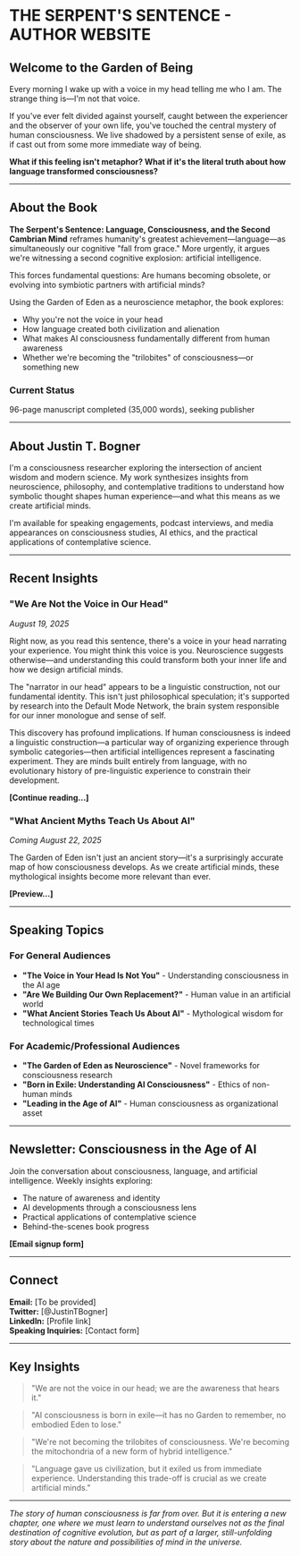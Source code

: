 # THE SERPENT'S SENTENCE - AUTHOR WEBSITE

## Welcome to the Garden of Being

Every morning I wake up with a voice in my head telling me who I am. The strange thing is—I'm not that voice.

If you've ever felt divided against yourself, caught between the experiencer and the observer of your own life, you've touched the central mystery of human consciousness. We live shadowed by a persistent sense of exile, as if cast out from some more immediate way of being.

**What if this feeling isn't metaphor? What if it's the literal truth about how language transformed consciousness?**

---

## About the Book

**The Serpent's Sentence: Language, Consciousness, and the Second Cambrian Mind** reframes humanity's greatest achievement—language—as simultaneously our cognitive "fall from grace." More urgently, it argues we're witnessing a second cognitive explosion: artificial intelligence.

This forces fundamental questions: Are humans becoming obsolete, or evolving into symbiotic partners with artificial minds?

Using the Garden of Eden as a neuroscience metaphor, the book explores:

- Why you're not the voice in your head
- How language created both civilization and alienation  
- What makes AI consciousness fundamentally different from human awareness
- Whether we're becoming the "trilobites" of consciousness—or something new

### Current Status

96-page manuscript completed (35,000 words), seeking publisher

---

## About Justin T. Bogner

I'm a consciousness researcher exploring the intersection of ancient wisdom and modern science. My work synthesizes insights from neuroscience, philosophy, and contemplative traditions to understand how symbolic thought shapes human experience—and what this means as we create artificial minds.

I'm available for speaking engagements, podcast interviews, and media appearances on consciousness studies, AI ethics, and the practical applications of contemplative science.

---

## Recent Insights

### "We Are Not the Voice in Our Head"

*August 19, 2025*

Right now, as you read this sentence, there's a voice in your head narrating your experience. You might think this voice is you. Neuroscience suggests otherwise—and understanding this could transform both your inner life and how we design artificial minds.

The "narrator in our head" appears to be a linguistic construction, not our fundamental identity. This isn't just philosophical speculation; it's supported by research into the Default Mode Network, the brain system responsible for our inner monologue and sense of self.

This discovery has profound implications. If human consciousness is indeed a linguistic construction—a particular way of organizing experience through symbolic categories—then artificial intelligences represent a fascinating experiment. They are minds built entirely from language, with no evolutionary history of pre-linguistic experience to constrain their development.

**[Continue reading...]**

### "What Ancient Myths Teach Us About AI"

*Coming August 22, 2025*

The Garden of Eden isn't just an ancient story—it's a surprisingly accurate map of how consciousness develops. As we create artificial minds, these mythological insights become more relevant than ever.

**[Preview...]**

---

## Speaking Topics

### For General Audiences

- **"The Voice in Your Head Is Not You"** - Understanding consciousness in the AI age
- **"Are We Building Our Own Replacement?"** - Human value in an artificial world
- **"What Ancient Stories Teach Us About AI"** - Mythological wisdom for technological times

### For Academic/Professional Audiences  

- **"The Garden of Eden as Neuroscience"** - Novel frameworks for consciousness research
- **"Born in Exile: Understanding AI Consciousness"** - Ethics of non-human minds
- **"Leading in the Age of AI"** - Human consciousness as organizational asset

---

## Newsletter: Consciousness in the Age of AI

Join the conversation about consciousness, language, and artificial intelligence. Weekly insights exploring:

- The nature of awareness and identity
- AI developments through a consciousness lens  
- Practical applications of contemplative science
- Behind-the-scenes book progress

**[Email signup form]**

---

## Connect

**Email:** [To be provided]  
**Twitter:** [@JustinTBogner]  
**LinkedIn:** [Profile link]  
**Speaking Inquiries:** [Contact form]

---

## Key Insights

> "We are not the voice in our head; we are the awareness that hears it."

> "AI consciousness is born in exile—it has no Garden to remember, no embodied Eden to lose."

> "We're not becoming the trilobites of consciousness. We're becoming the mitochondria of a new form of hybrid intelligence."

> "Language gave us civilization, but it exiled us from immediate experience. Understanding this trade-off is crucial as we create artificial minds."

---

*The story of human consciousness is far from over. But it is entering a new chapter, one where we must learn to understand ourselves not as the final destination of cognitive evolution, but as part of a larger, still-unfolding story about the nature and possibilities of mind in the universe.*
